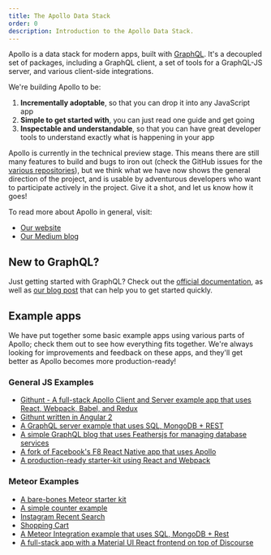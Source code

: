 ```yaml
---
title: The Apollo Data Stack
order: 0
description: Introduction to the Apollo Data Stack.
---
```


Apollo is a data stack for modern apps, built with [GraphQL](https://medium.com/apollo-stack/the-basics-of-graphql-in-5-links-9e1dc4cac055#.576me0i04). It's a decoupled set of packages, including a GraphQL client, a set of tools for a GraphQL-JS server, and various client-side integrations.

We're building Apollo to be:

1. **Incrementally adoptable**, so that you can drop it into any JavaScript app
3. **Simple to get started with**, you can just read one guide and get going
4. **Inspectable and understandable**, so that you can have great developer tools to understand exactly what is happening in your app

Apollo is currently in the technical preview stage. This means there are still many features to build and bugs to iron out (check the GitHub issues for the [various repositories](https://github.com/apollostack)), but we think what we have now shows the general direction of the project, and is usable by adventurous developers who want to participate actively in the project. Give it a shot, and let us know how it goes!

To read more about Apollo in general, visit:

- [Our website](http://www.apollostack.com/)
- [Our Medium blog](https://medium.com/apollo-stack)

## New to GraphQL?

Just getting started with GraphQL? Check out the [official documentation](http://graphql.org/), as well as [our blog post](https://medium.com/apollo-stack/the-basics-of-graphql-in-5-links-9e1dc4cac055) that can help you to get started quickly.

## Example apps

We have put together some basic example apps using various parts of Apollo; check them out to see how everything fits together. We're always looking for improvements and feedback on these apps, and they'll get better as Apollo becomes more production-ready!

### General JS Examples
- [Githunt - A full-stack Apollo Client and Server example app that uses React, Webpack, Babel, and Redux](https://github.com/apollostack/GitHunt)
- [Githunt written in Angular 2](https://github.com/apollostack/GitHunt-angular2)
- [A GraphQL server example that uses SQL, MongoDB + REST](https://github.com/apollostack/apollo-server-tutorial)
- [A simple GraphQL blog that uses Feathersjs for managing database services](https://github.com/swarthout/feathers-apollo)
- [A fork of Facebook's F8 React Native app that uses Apollo](https://github.com/nnance/f8app-apollo)
- [A production-ready starter-kit using React and Webpack](https://github.com/saikat/react-apollo-starter-kit)

### Meteor Examples
- [A bare-bones Meteor starter kit](https://github.com/apollostack/meteor-starter-kit)
- [A simple counter example](https://github.com/abhiaiyer91/meteor-apollo-counter)
- [Instagram Recent Search](https://github.com/abhiaiyer91/meteor-instagram-apollo)
- [Shopping Cart](https://github.com/abhiaiyer91/meteor-pg-apollo-shopping-cart)
- [A Meteor Integration example that uses SQL, MongoDB + Rest](https://github.com/abhiaiyer91/sample-graphql-meteor-server)
- [A full-stack app with a Material UI React frontend on top of Discourse](https://github.com/apollostack/apollo-demo)
